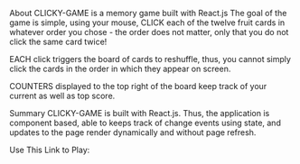 About
CLICKY-GAME is a memory game built with React.js The goal of the game is simple, using your mouse, CLICK each of the twelve fruit cards in whatever order you chose - the order does not matter, only that you do not click the same card twice!

EACH click triggers the board of cards to reshuffle, thus, you cannot simply click the cards in the order in which they appear on screen.

COUNTERS displayed to the top right of the board keep track of your current as well as top score.

Summary
CLICKY-GAME is built with React.js. Thus, the application is component based, able to keeps track of change events using state, and updates to the page render dynamically and without page refresh.

Use This Link to Play:


